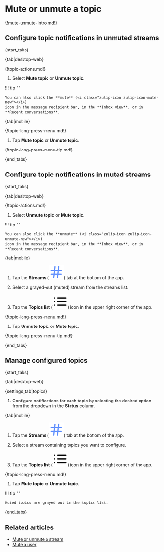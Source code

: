 # Mute or unmute a topic

{!mute-unmute-intro.md!}

## Configure topic notifications in unmuted streams

{start_tabs}

{tab|desktop-web}

{!topic-actions.md!}

1. Select **Mute topic** or **Unmute topic**.

!!! tip ""

    You can also click the **mute** (<i class="zulip-icon zulip-icon-mute-new"></i>)
    icon in the message recipient bar, in the **Inbox view**, or in
    **Recent conversations**.

{tab|mobile}

{!topic-long-press-menu.md!}

1. Tap **Mute topic** or **Unmute topic**.

{!topic-long-press-menu-tip.md!}

{end_tabs}

## Configure topic notifications in muted streams

{start_tabs}

{tab|desktop-web}

{!topic-actions.md!}

1. Select **Unmute topic** or **Mute topic**.

!!! tip ""

    You can also click the **unmute** (<i class="zulip-icon zulip-icon-unmute-new"></i>)
    icon in the message recipient bar, in the **Inbox view**, or in
    **Recent conversations**.

{tab|mobile}

1. Tap the **Streams**
   (<img src="/static/images/help/mobile-hash-icon.svg" alt="hash" class="mobile-icon"/>)
   tab at the bottom of the app.

1. Select a grayed-out (muted) stream from the streams list.

1. Tap the **Topics list**
   (<img src="/static/images/help/mobile-list-icon.svg" alt="list" class="mobile-icon"/>)
   icon in the upper right corner of the app.

{!topic-long-press-menu.md!}

1. Tap **Unmute topic** or **Mute topic**.

{!topic-long-press-menu-tip.md!}

{end_tabs}

## Manage configured topics

{start_tabs}

{tab|desktop-web}

{settings_tab|topics}

1. Configure notifications for each topic by selecting the desired option from
   the dropdown in the **Status** column.

{tab|mobile}

1. Tap the **Streams**
   (<img src="/static/images/help/mobile-hash-icon.svg" alt="hash" class="mobile-icon"/>)
   tab at the bottom of the app.

1. Select a stream containing topics you want to configure.

1. Tap the **Topics list**
   (<img src="/static/images/help/mobile-list-icon.svg" alt="list" class="mobile-icon"/>)
   icon in the upper right corner of the app.

{!topic-long-press-menu.md!}

1. Tap **Mute topic** or **Unmute topic**.

!!! tip ""

    Muted topics are grayed out in the topics list.

{end_tabs}

## Related articles

* [Mute or unmute a stream](/help/mute-a-stream)
* [Mute a user](/help/mute-a-user)
